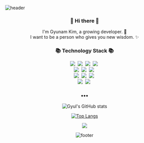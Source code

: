 ![header](https://capsule-render.vercel.app/api?type=slice&color=020a0d&height=170&section=header&text=GyunamKim;&fontColor=FFA07A&fontAlignX=45&fontAlignY=65&fontSize=100)


<h3 align="center"> 👋 Hi there 👋 </h3>
<p align="center">
I'm Gyunam Kim, a growing developer. 🌱 <br>
I want to be a person who gives you new wisdom. ✨
</p>
<h3 align="center">📚 Technology Stack 📚</h3>
<p align="center">
  <img src="https://img.shields.io/badge/-JAVA-orange?style=flat-square&logo=appveyor"/>&nbsp
  <img src="https://img.shields.io/badge/-Spring-green?style=flat-square&logo=appveyor"/>&nbsp
  <img src="https://img.shields.io/badge/-SpringBoot-brightgreen?style=flat-square&logo=appveyor"/>&nbsp
  <img src="https://img.shields.io/badge/-JAVASCRIPT-yellow?style=flat-square&logo=appveyor"/>&nbsp
  <br>
  <img src="https://img.shields.io/badge/-Spring_Security-green?style=flat-square&logo=appveyor"/>&nbsp
  <img src="https://img.shields.io/badge/-Spring_JPA-green?style=flat-square&logo=appveyor"/>&nbsp
  <img src="https://img.shields.io/badge/-Spring_Mybatis-green?style=flat-square&logo=appveyor"/>&nbsp
  <br>
  <img src="https://img.shields.io/badge/-MySQL-navy?style=flat-square&logo=appveyor"/>&nbsp
  <img src="https://img.shields.io/badge/-MariaDB-lightgrey?style=flat-square&logo=appveyor"/>&nbsp
  <img src="https://img.shields.io/badge/-ORACLE-red?style=flat-square&logo=appveyor"/>&nbsp
  <br>
  <img src="https://img.shields.io/badge/-AWS-black?style=flat-square&logo=appveyor"/>&nbsp
  <img src="https://img.shields.io/badge/-Git-black?style=flat-square&logo=appveyor"/>&nbsp
</p>

<h3 align="center">•••</h3>

</p>
<div align="center">

![Gyul's GitHub stats](https://github-readme-stats.vercel.app/api?username=k-gn&show_icons=true&count_private=true&theme=onedark)
        
[![Top Langs](https://github-readme-stats.vercel.app/api/top-langs/?username=k-gn&layout=compact&theme=onedark)](https://github.com/anuraghazra/github-readme-stats)
  
![](https://github-profile-summary-cards.vercel.app/api/cards/profile-details?username=k-gn&theme=monokai)

![footer](https://capsule-render.vercel.app/api?type=slice&color=020a0d&height=100&section=footer)
</div>

  


